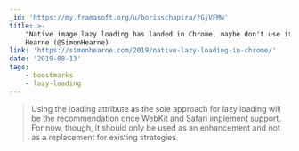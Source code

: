 ```yaml
---
_id: 'https://my.framasoft.org/u/borisschapira/?GjVFMw'
title: >-
    "Native image lazy loading has landed in Chrome, maybe don't use it", Simon
    Hearne (@SimonHearne)
link: 'https://simonhearne.com/2019/native-lazy-loading-in-chrome/'
date: '2019-08-13'
tags:
    - boostmarks
    - lazy-loading
---
```


<div class="markdown"><blockquote>
<p>Using the loading attribute as the sole approach for lazy loading will be the recommendation once WebKit and Safari implement support. For now, though, it should only be used as an enhancement and not as a replacement for existing strategies.
</p>
</blockquote></div>
